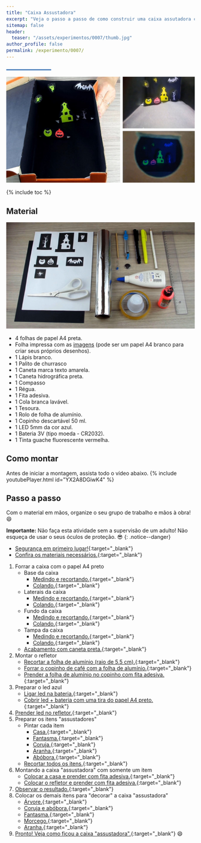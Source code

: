 ```yaml
---
title: "Caixa Assustadora"
excerpt: "Veja o passo a passo de como construir uma caixa assutadora com iluminação led."
sitemap: false 
header: 
  teaser: "/assets/experimentos/0007/thumb.jpg" 
author_profile: false
permalink: /experimento/0007/
---
```

![Linha separadora](/assets/images/line.jpg)

![Spinner LED](/assets/experimentos/0007/thumb.jpg)

{% include toc %}

## Material
![Materiais para o Spinner LED](/assets/experimentos/0007/materiais.jpg)
* 4 folhas de papel A4 preta.
* Folha impressa com as [imagens](/assets/experimentos/0007/imprimir_assustador.pdf) (pode ser um papel A4 branco para criar seus próprios desenhos).
* 1 Lápis branco.
* 1 Palito de churrasco
* 1 Caneta marca texto amarela.
* 1 Caneta hidrográfica preta.
* 1 Compasso
* 1 Régua.
* 1 Fita adesiva.
* 1 Cola branca lavável.
* 1 Tesoura.
* 1 Rolo de folha de alumínio.
* 1 Copinho descartável 50 ml. 
* 1 LED 5mm da cor azul.
* 1 Bateria 3V (tipo moeda - CR2032).
* 1 Tinta guache fluorescente vermelha. 

## Como montar
Antes de iniciar a montagem, assista todo o vídeo abaixo.
{% include youtubePlayer.html id="YX2A8DGiwK4" %}

## Passo a passo
Com o material em mãos, organize o seu grupo de trabalho e mãos à obra! :smile:

**Importante:** Não faça esta atividade sem a supervisão de um adulto! Não esqueça de usar o seus óculos de proteção. :sunglasses:
{: .notice--danger}

*  [Segurança em primeiro lugar!](https://www.youtube.com/watch?v=ooZ5zhHfG4U){:target="_blank"}
*  [Confira os materiais necessários.](https://youtu.be/ooZ5zhHfG4U?t=6s){:target="_blank"}

1. Forrar a caixa com o papel A4 preto
   - Base da caixa
     - [Medindo e recortando.](https://youtu.be/ooZ5zhHfG4U?t=33s){:target="_blank"}
     - [Colando.](https://youtu.be/ooZ5zhHfG4U?t=2m41s){:target="_blank"}
   - Laterais da caixa
     - [Medindo e recortando.](https://youtu.be/ooZ5zhHfG4U?t=4m01s){:target="_blank"}
     - [Colando.](https://youtu.be/ooZ5zhHfG4U?t=6m35s){:target="_blank"}
   - Fundo da caixa
     - [Medindo e recortando.](https://youtu.be/ooZ5zhHfG4U?t=8m49s){:target="_blank"}
     - [Colando.](https://youtu.be/ooZ5zhHfG4U?t=10m36s){:target="_blank"}
   - Tampa da caixa
     - [Medindo e recortando.](https://youtu.be/ooZ5zhHfG4U?t=11m28s){:target="_blank"}
     - [Colando.](https://youtu.be/ooZ5zhHfG4U?t=12m50s){:target="_blank"}
   - [Acabamento com caneta preta.](https://youtu.be/ooZ5zhHfG4U?t=14m28s){:target="_blank"}
1. Montar o refletor
   - [Recortar a folha de alumínio (raio de 5,5 cm).](https://youtu.be/ooZ5zhHfG4U?t=16m16s){:target="_blank"}
   - [Forrar o copinho de café com a folha de alumínio.](https://youtu.be/ooZ5zhHfG4U?t=17m29s){:target="_blank"}
   - [Prender a folha de alumínio no copinho com fita adesiva.](https://youtu.be/ooZ5zhHfG4U?t=18m01s){:target="_blank"}
1. Preparar o led azul
   - [Ligar led na bateria.](https://youtu.be/ooZ5zhHfG4U?t=18m37s){:target="_blank"}
   - [Cobrir led + bateria com uma tira do papel A4 preto.](https://youtu.be/ooZ5zhHfG4U?t=19m02s){:target="_blank"}
1. [Prender led no refletor.](https://youtu.be/ooZ5zhHfG4U?t=19m36s){:target="_blank"}
1. Preparar os itens "assustadores"
   - Pintar cada item
     - [Casa.](https://youtu.be/ooZ5zhHfG4U?t=20m27s){:target="_blank"}
     - [Fantasma.](https://youtu.be/ooZ5zhHfG4U?t=21m09s){:target="_blank"}
     - [Coruja.](https://youtu.be/ooZ5zhHfG4U?t=21m17s){:target="_blank"}
     - [Aranha.](https://youtu.be/ooZ5zhHfG4U?t=21m30s){:target="_blank"}
     - [Abóbora.](https://youtu.be/ooZ5zhHfG4U?t=21m36s){:target="_blank"}
   - [Recortar todos os itens.](https://youtu.be/ooZ5zhHfG4U?t=22m55s){:target="_blank"}
1. Montando a caixa "assustadora" com somente um item
     - [Colocar a casa e prender com fita adesiva.](https://youtu.be/ooZ5zhHfG4U?t=24m32s){:target="_blank"}
     - [Colocar o refletor e prender com fita adesiva.](https://youtu.be/ooZ5zhHfG4U?t=25m08s){:target="_blank"}
1. [Observar o resultado.](https://youtu.be/ooZ5zhHfG4U?t=25m38s){:target="_blank"}
1. Colocar os demais itens para "decorar" a caixa "assustadora"
     - [Árvore.](https://youtu.be/ooZ5zhHfG4U?t=26m04s){:target="_blank"}
     - [Coruja e abóbora.](https://youtu.be/ooZ5zhHfG4U?t=26m36s){:target="_blank"}
     - [Fantasma.](https://youtu.be/ooZ5zhHfG4U?t=26m53s){:target="_blank"}
     - [Morcego.](https://youtu.be/ooZ5zhHfG4U?t=27m12s){:target="_blank"}
     - [Aranha.](https://youtu.be/ooZ5zhHfG4U?t=27m29s){:target="_blank"}
1. [Pronto! Veja como ficou a caixa "assustadora".](https://youtu.be/ooZ5zhHfG4U?t=27m51s){:target="_blank"} :smile:    

